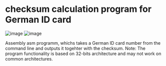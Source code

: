 <h1>checksum calculation program for German ID card</h1>

![image](https://user-images.githubusercontent.com/92452678/160140778-ea9ed706-e547-42cb-93d1-25cca313798d.png)
![image](https://user-images.githubusercontent.com/92452678/160140842-fac2ca5c-4947-4d89-bb68-fd7bdc6d23f1.png)

Assembly asm programm, whichs takes a German ID card number from the command line and outputs it togehter with the checksum.
Note: The program functionality is based on 32-bits architecture and may not work on common architectures.
